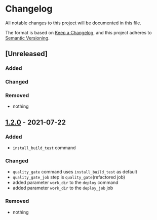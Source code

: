 # Changelog
All notable changes to this project will be documented in this file.

The format is based on [Keep a Changelog](https://keepachangelog.com/en/1.0.0/),
and this project adheres to [Semantic Versioning](https://semver.org/spec/v2.0.0.html).

## [Unreleased]
### Added
### Changed
### Removed
- nothing

## [1.2.0] - 2021-07-22
### Added
 - `install_build_test` command
### Changed
- `quality_gate` command uses `install_build_test` as default
- `quality_gate_job` step is `quality_gate`(refactored job)
- added parameter `work_dir` to the `deploy` command
- added parameter `work_dir` to the `deploy_job` job
### Removed
 - nothing

[1.1.0]: https://github.com/ricardo-ch/ricardo-orbs/releases/tag/v1.1.0
[1.2.0]: https://github.com/ricardo-ch/ricardo-orbs/releases/tag/v1.2.0
